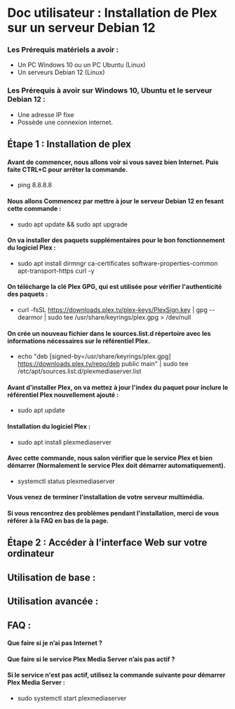 # Doc utilisateur : Installation de Plex sur un serveur Debian 12

### Les Prérequis matériels a avoir :
- Un PC Windows 10 ou un PC Ubuntu (Linux)
- Un serveurs Debian 12 (Linux)
  
### Les Prérequis à avoir sur Windows 10, Ubuntu et le serveur Debian 12 :
- Une adresse IP fixe
- Possède une connexion internet.

## Étape 1 : Installation de plex

#### Avant de commencer, nous allons voir si vous savez bien Internet. Puis faite CTRL+C pour arrêter la commande.
- ping 8.8.8.8

#### Nous allons Commencez par mettre à jour le serveur Debian 12 en fesant cette commande :
- sudo apt update && sudo apt upgrade

#### On va installer des paquets supplémentaires pour le bon fonctionnement du logiciel Plex :
- sudo apt install dirmngr ca-certificates software-properties-common apt-transport-https curl -y

#### On télécharge la clé Plex GPG, qui est utilisée pour vérifier l'authenticité des paquets :
- curl -fsSL https://downloads.plex.tv/plex-keys/PlexSign.key | gpg --dearmor | sudo tee /usr/share/keyrings/plex.gpg > /dev/null

#### On crée un nouveau fichier dans le sources.list.d répertoire avec les informations nécessaires sur le référentiel Plex.
- echo "deb [signed-by=/usr/share/keyrings/plex.gpg] https://downloads.plex.tv/repo/deb public main" | sudo tee /etc/apt/sources.list.d/plexmediaserver.list

#### Avant d'installer Plex, on va mettez à jour l'index du paquet pour inclure le référentiel Plex nouvellement ajouté :
- sudo apt update
  
#### Installation du logiciel Plex :
- sudo apt install plexmediaserver

#### Avec cette commande, nous salon vérifier que le service Plex et bien démarrer (Normalement le service Plex doit démarrer automatiquement).
- systemctl status plexmediaserver

#### Vous venez de terminer l'installation de votre serveur multimédia.
#### Si vous rencontrez des problèmes pendant l'installation, merci de vous référer à la FAQ en bas de la page.

 ## Étape 2 : Accéder à l’interface Web sur votre ordinateur
 


## Utilisation de base :


## Utilisation avancée :


## FAQ :
#### Que faire si je n’ai pas Internet ?

#### Que faire si le service Plex Media Server n’ais pas actif ?

#### Si le service n'est pas actif, utilisez la commande suivante pour démarrer Plex Media Server :

- sudo systemctl start plexmediaserver


